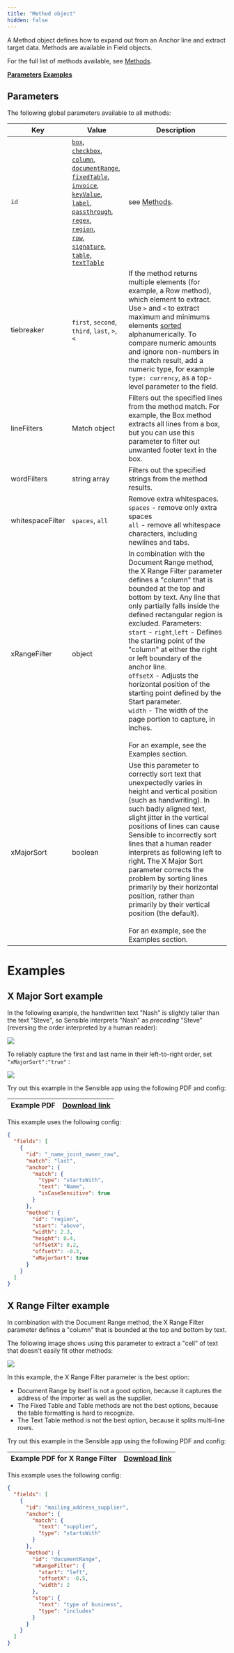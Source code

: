 ```yaml
---
title: "Method object"
hidden: false
---
```


A Method object defines how to expand out from an Anchor line and extract target data. Methods are available in Field objects.

For the full list of methods available, see [Methods](doc:methods). 

[**Parameters**](doc:method#section-parameters)
[**Examples**](doc:method#section-examples)

Parameters
-----

The following global parameters available to all methods:

| Key              | Value                                                        | Description                                                  |
| ---------------- | ------------------------------------------------------------ | ------------------------------------------------------------ |
| `id`             | [`box`](doc:box),<br/>[`checkbox`](doc:checkbox),<br/>[`column`](doc:column),<br/>[`documentRange`](doc:document-range),<br/>[`fixedTable`](doc:fixed-table),<br/> [`invoice`](doc:invoice),<br/>[`keyValue`](doc:key-value),<br/>[`label`](doc:label),<br/>[`passthrough`](doc:passthrough),<br/>[`regex`](doc:regex),<br/>[`region`](doc:region),<br/>[`row`](doc:row),<br/>[`signature`](doc:signature),<br/>[`table`](doc:table),<br/>[`textTable`](doc:text-table) | see [Methods](doc:methods).                                  |
| tiebreaker       | `first`, `second`, `third`, `last`, `>`, `<`                 | If the method returns multiple elements (for example, a Row method), which element to extract. <br/>Use `>` and `<` to extract maximum and minimums elements [sorted](https://developer.mozilla.org/en-US/docs/Web/JavaScript/Reference/Operators/Less_than) alphanumerically. To compare numeric amounts and ignore non-numbers in the match result, add a numeric type, for example `type: currency`, as a top-level parameter to the field. |
| lineFilters      | Match object                                                 | Filters out the specified lines from the method match. For example, the Box method extracts all lines from a box, but you can use this parameter to filter out unwanted footer text in the box. |
| wordFilters      | string array                                                 | Filters out the specified strings from the method results.   |
| whitespaceFilter | `spaces`, `all`                                              | Remove extra whitespaces.<br/> `spaces` - remove only extra spaces <br/> `all` - remove all whitespace characters, including newlines and tabs. |
| xRangeFilter     | object                                                       | In combination with the Document Range method, the X Range Filter parameter defines a "column" that is bounded at the top and bottom by text.  Any line that only partially falls inside the defined rectangular region is excluded. Parameters: <br/>`start` - `right`,`left`  - Defines the starting point of the "column" at either the right or left boundary of the anchor line.<br/> `offsetX` - Adjusts the horizontal position of the starting point defined by the Start parameter.  <br/> `width` - The width of the page portion to capture, in inches.<br/><br/> For an example, see the Examples section. |
| xMajorSort       | boolean                                                      | Use this parameter to correctly sort text that unexpectedly varies in height and vertical position (such as handwriting).  In such badly aligned text, slight jitter in the vertical positions of lines can cause Sensible to incorrectly sort lines that a human reader interprets as following left to right.  The X Major Sort parameter corrects the problem by sorting lines primarily by their horizontal position, rather than primarily by their vertical position (the default). <br/><br/> For an example, see the Examples section. |

Examples
====

X Major Sort example
----


In the following example, the handwritten text "Nash" is slightly taller than the text "Steve", so Sensible interprets "Nash" as *preceding* "Steve" (reversing the order interpreted by a human reader): 

![](https://raw.githubusercontent.com/sensible-hq/sensible-docs/main/readme-sync/assets/v0/images/xmajor_sort_example_1.png)

To reliably capture the first and last name in their left-to-right order,  set `"xMajorSort":"true"` :

![](https://raw.githubusercontent.com/sensible-hq/sensible-docs/main/readme-sync/assets/v0/images/xmajor_sort_example_2.png)

Try out this example in the Sensible app using the following PDF and config:

| Example PDF | [Download link](https://raw.githubusercontent.com/sensible-hq/sensible-docs/main/readme-sync/assets/v0/pdfs/merge_lines_ocr_example.pdf) |
| ----------- | ------------------------------------------------------------ |

This example uses the following config:

```json
{
  "fields": [
    {
      "id": "_name_joint_owner_raw",
      "match": "last",
      "anchor": {
        "match": {
          "type": "startsWith",
          "text": "Name",
          "isCaseSensitive": true
        }
      },
      "method": {
        "id": "region",
        "start": "above",
        "width": 2.3,
        "height": 0.4,
        "offsetX": 0.2,
        "offsetY": -0.3,
        "xMajorSort": true
      }
    }
  ]
}
```

X Range Filter example
----

In combination with the Document Range method, the X Range Filter parameter defines a "column" that is bounded at the top and bottom by text.

The following image shows using this parameter to extract a "cell" of text that doesn't easily fit other methods:

![](https://raw.githubusercontent.com/sensible-hq/sensible-docs/main/readme-sync/assets/v0/images/xrange_filter_example.png)



In this example, the X Range Filter parameter is the best option:

- Document Range by itself is not a good option, because it captures the address of the importer as well as the supplier. 
- The Fixed Table and Table methods are not the best options, because the table formatting is hard to recognize.
- The Text Table method is not the best option, because it splits multi-line rows.

Try out this example in the Sensible app using the following PDF and config:

| Example PDF for X Range Filter | [Download link](https://raw.githubusercontent.com/sensible-hq/sensible-docs/main/readme-sync/assets/v0/pdfs/xrange_filter_example.pdf) |
| ------------------------------ | ------------------------------------------------------------ |

This example uses the following config:

```json
{
  "fields": [
    {
      "id": "mailing_address_supplier",
      "anchor": {
        "match": {
          "text": "supplier",
          "type": "startsWith"
        }
      },
      "method": {
        "id": "documentRange",
        "xRangeFilter": {
          "start": "left",
          "offsetX": -0.5,
          "width": 2
        },
        "stop": {
          "text": "type of business",
          "type": "includes"
        }
      }
    }
  ]
}
```







